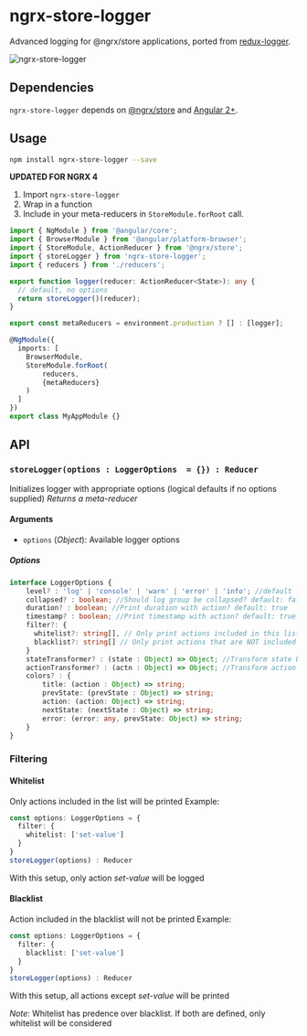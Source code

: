 # ngrx-store-logger
Advanced logging for @ngrx/store applications, ported from [redux-logger](https://github.com/fcomb/redux-logger).

![ngrx-store-logger](http://imgur.com/Fm2qfb5.png)

## Dependencies
`ngrx-store-logger` depends on [@ngrx/store](https://github.com/ngrx/store) and [Angular 2+](https://github.com/angular/angular).

## Usage
```bash
npm install ngrx-store-logger --save
```
**UPDATED FOR NGRX 4**
1. Import `ngrx-store-logger`
2. Wrap in a function 
3. Include in your meta-reducers in `StoreModule.forRoot` call.

```ts
import { NgModule } from '@angular/core';
import { BrowserModule } from '@angular/platform-browser';
import { StoreModule, ActionReducer } from '@ngrx/store';
import { storeLogger } from 'ngrx-store-logger';
import { reducers } from './reducers';

export function logger(reducer: ActionReducer<State>): any {
  // default, no options
  return storeLogger()(reducer);
}

export const metaReducers = environment.production ? [] : [logger];

@NgModule({
  imports: [
    BrowserModule,
    StoreModule.forRoot(
        reducers,
        {metaReducers}
    )
  ]
})
export class MyAppModule {}
```

## API
### `storeLogger(options : LoggerOptions  = {}) : Reducer`
Initializes logger with appropriate options (logical defaults if no options supplied)
*Returns a meta-reducer*

#### Arguments
* `options` \(*Object*): Available logger options

##### Options

``` ts
interface LoggerOptions {
    level? : 'log' | 'console' | 'warn' | 'error' | 'info'; //default log
    collapsed? : boolean; //Should log group be collapsed? default: false
    duration? : boolean; //Print duration with action? default: true
    timestamp? : boolean; //Print timestamp with action? default: true
    filter?: {
      whitelist?: string[], // Only print actions included in this list - has priority over blacklist
      blacklist?: string[] // Only print actions that are NOT included in this list
    }
    stateTransformer? : (state : Object) => Object; //Transform state before print default: state => state
    actionTransformer? : (actn : Object) => Object; //Transform action before print default: actn => actn
    colors? : {
        title: (action : Object) => string;
        prevState: (prevState : Object) => string;
        action: (action: Object) => string;
        nextState: (nextState : Object) => string;
        error: (error: any, prevState: Object) => string;
    }
}
```

### Filtering
#### Whitelist
Only actions included in the list will be printed
Example:
``` ts
const options: LoggerOptions = {
  filter: {
    whitelist: ['set-value']
  }
}
storeLogger(options) : Reducer
```
With this setup, only action *set-value* will be logged

#### Blacklist
Action included in the blacklist will not be printed
Example:
``` ts
const options: LoggerOptions = {
  filter: {
    blacklist: ['set-value']
  }
}
storeLogger(options) : Reducer
```
With this setup, all actions except *set-value* will be printed

*Note*: Whitelist has predence over blacklist. If both are defined, only whitelist will be considered
